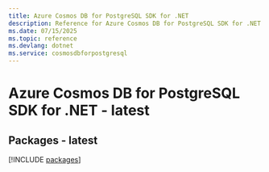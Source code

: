 ```yaml
---
title: Azure Cosmos DB for PostgreSQL SDK for .NET
description: Reference for Azure Cosmos DB for PostgreSQL SDK for .NET
ms.date: 07/15/2025
ms.topic: reference
ms.devlang: dotnet
ms.service: cosmosdbforpostgresql
---
```

# Azure Cosmos DB for PostgreSQL SDK for .NET - latest
## Packages - latest
[!INCLUDE [packages](cosmos-db-for-postgresql-index.md)]